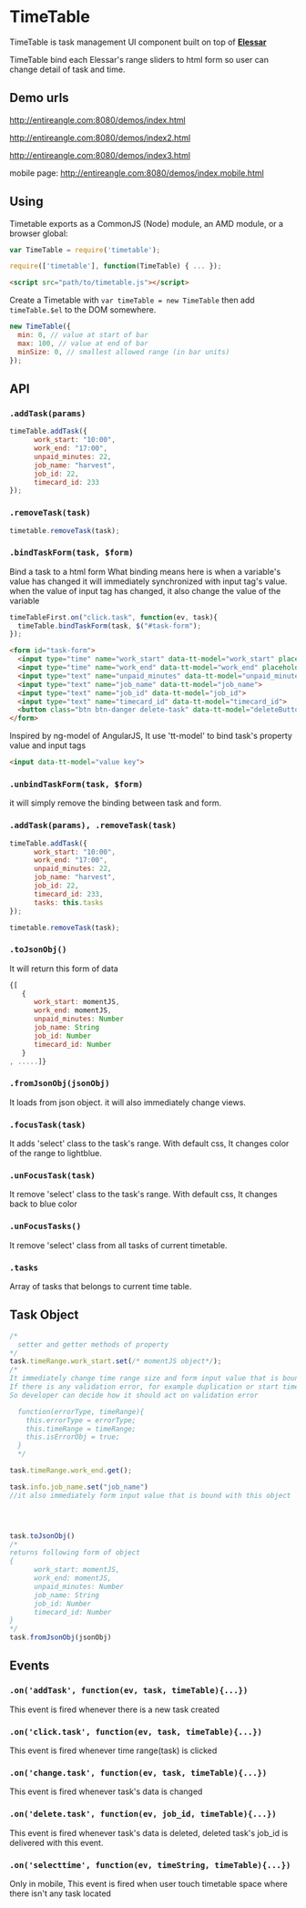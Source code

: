 **TimeTable**
=======

TimeTable is task management UI component built on top of **[Elessar](https://github.com/quarterto/Elessar)**

TimeTable bind each Elessar's range sliders to html form so user can change detail of task and time.


Demo urls
-----
http://entireangle.com:8080/demos/index.html

http://entireangle.com:8080/demos/index2.html

http://entireangle.com:8080/demos/index3.html

mobile page: http://entireangle.com:8080/demos/index.mobile.html

Using
-----

Timetable exports as a CommonJS (Node) module, an AMD module, or a browser global:
```javascript
var TimeTable = require('timetable');
```
```javascript
require(['timetable'], function(TimeTable) { ... });
```
```html
<script src="path/to/timetable.js"></script>
```
Create a Timetable with `var timeTable = new TimeTable` then add `timeTable.$el` to the DOM somewhere.

```javascript
new TimeTable({
  min: 0, // value at start of bar
  max: 100, // value at end of bar
  minSize: 0, // smallest allowed range (in bar units)
});
```

API
---
### ``.addTask(params)``
```javascript
timeTable.addTask({
      work_start: "10:00",
      work_end: "17:00",
      unpaid_minutes: 22,
      job_name: "harvest",
      job_id: 22,
      timecard_id: 233
});
```

### ``.removeTask(task)``
```javascript
timetable.removeTask(task);
```

### ``.bindTaskForm(task, $form)``
Bind a task to a html form
What binding means here is when a variable's value has changed it will
immediately synchronized with input tag's value.
when the value of input tag has changed, it also change the value of the variable

```javascript
timeTableFirst.on("click.task", function(ev, task){
  timeTable.bindTaskForm(task, $("#task-form");
});
```
``` html
<form id="task-form">
  <input type="time" name="work_start" data-tt-model="work_start" placeholder="HH:mm ex) 19:30">
  <input type="time" name="work_end" data-tt-model="work_end" placeholder="HH:mm ex) 20:30">
  <input type="text" name="unpaid_minutes" data-tt-model="unpaid_minutes">
  <input type="text" name="job_name" data-tt-model="job_name">
  <input type="text" name="job_id" data-tt-model="job_id">
  <input type="text" name="timecard_id" data-tt-model="timecard_id">
  <button class="btn btn-danger delete-task" data-tt-model="deleteButton">delete</button>
</form>

```
Inspired by ng-model of AngularJS, It use 'tt-model' to bind task's property value and input tags 
```html
<input data-tt-model="value key">
```

### ``.unbindTaskForm(task, $form)``

it will simply remove the binding between task and form.

### ``.addTask(params), .removeTask(task)``
```javascript
timeTable.addTask({
      work_start: "10:00",
      work_end: "17:00",
      unpaid_minutes: 22,
      job_name: "harvest",
      job_id: 22,
      timecard_id: 233,
      tasks: this.tasks
});
```
```javascript
timetable.removeTask(task);
```

### ``.toJsonObj()``

It will return this form of data
```javascript
{[
   {
      work_start: momentJS,
      work_end: momentJS,
      unpaid_minutes: Number
      job_name: String
      job_id: Number 
      timecard_id: Number
   } 
, .....]}
```
### ``.fromJsonObj(jsonObj)``
It loads from json object.  it will also immediately change views.

### ``.focusTask(task)``
It adds 'select' class to the task's range. With default css, It changes color of the range to lightblue.

### ``.unFocusTask(task)``
It remove 'select' class to the task's range. With default css, It changes back to blue color

### ``.unFocusTasks()``
It remove 'select' class from all tasks of current timetable.

### ``.tasks``
Array of tasks that belongs to current time table.


Task Object
---
```javascript
/*
  setter and getter methods of property
*/
task.timeRange.work_start.set(/* momentJS object*/);
/*
It immediately change time range size and form input value that is bound with this object
If there is any validation error, for example duplication or start time is later then end time, it will return error object
So developer can decide how it should act on validation error

  function(errorType, timeRange){
    this.errorType = errorType;
    this.timeRange = timeRange; 
    this.isErrorObj = true;
  }
  */

task.timeRange.work_end.get();

task.info.job_name.set("job_name")
//it also immediately form input value that is bound with this object




task.toJsonObj()
/*
returns following form of object
{
      work_start: momentJS,
      work_end: momentJS,
      unpaid_minutes: Number
      job_name: String
      job_id: Number 
      timecard_id: Number
} 
*/
task.fromJsonObj(jsonObj)
```


Events
---
### ``.on('addTask', function(ev, task, timeTable){...}) ``
This event is fired whenever there is a new task created

### ``.on('click.task', function(ev, task, timeTable){...}) ``
This event is fired whenever time range(task) is clicked

### ``.on('change.task', function(ev, task, timeTable){...}) ``
This event is fired whenever task's data is changed

### ``.on('delete.task', function(ev, job_id, timeTable){...}) ``
This event is fired whenever task's data is deleted, deleted task's job_id is delivered with this event.


### ``.on('selecttime', function(ev, timeString, timeTable){...}) ``
Only in mobile, This event is fired when user touch timetable space where there isn't any task located




